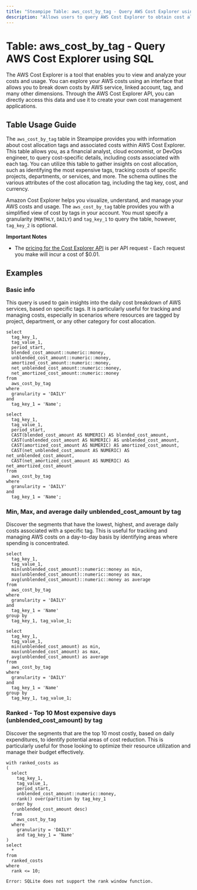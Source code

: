 ```yaml
---
title: "Steampipe Table: aws_cost_by_tag - Query AWS Cost Explorer using SQL"
description: "Allows users to query AWS Cost Explorer to obtain cost allocation tags and associated costs."
---
```


# Table: aws_cost_by_tag - Query AWS Cost Explorer using SQL

The AWS Cost Explorer is a tool that enables you to view and analyze your costs and usage. You can explore your AWS costs using an interface that allows you to break down costs by AWS service, linked account, tag, and many other dimensions. Through the AWS Cost Explorer API, you can directly access this data and use it to create your own cost management applications.

## Table Usage Guide

The `aws_cost_by_tag` table in Steampipe provides you with information about cost allocation tags and associated costs within AWS Cost Explorer. This table allows you, as a financial analyst, cloud economist, or DevOps engineer, to query cost-specific details, including costs associated with each tag. You can utilize this table to gather insights on cost allocation, such as identifying the most expensive tags, tracking costs of specific projects, departments, or services, and more. The schema outlines the various attributes of the cost allocation tag, including the tag key, cost, and currency.

Amazon Cost Explorer helps you visualize, understand, and manage your AWS costs and usage. The `aws_cost_by_tag` table provides you with a simplified view of cost by tags in your account. You must specify a granularity (`MONTHLY`, `DAILY`) and `tag_key_1` to query the table, however, `tag_key_2` is optional.

**Important Notes**

- The [pricing for the Cost Explorer API](https://aws.amazon.com/aws-cost-management/pricing/) is per API request - Each request you make will incur a cost of $0.01.

## Examples

### Basic info
This query is used to gain insights into the daily cost breakdown of AWS services, based on specific tags. It is particularly useful for tracking and managing costs, especially in scenarios where resources are tagged by project, department, or any other category for cost allocation.

```sql+postgres
select
  tag_key_1,
  tag_value_1,
  period_start,
  blended_cost_amount::numeric::money,
  unblended_cost_amount::numeric::money,
  amortized_cost_amount::numeric::money,
  net_unblended_cost_amount::numeric::money,
  net_amortized_cost_amount::numeric::money
from
  aws_cost_by_tag
where
  granularity = 'DAILY'
and
  tag_key_1 = 'Name';
```

```sql+sqlite
select
  tag_key_1,
  tag_value_1,
  period_start,
  CAST(blended_cost_amount AS NUMERIC) AS blended_cost_amount,
  CAST(unblended_cost_amount AS NUMERIC) AS unblended_cost_amount,
  CAST(amortized_cost_amount AS NUMERIC) AS amortized_cost_amount,
  CAST(net_unblended_cost_amount AS NUMERIC) AS net_unblended_cost_amount,
  CAST(net_amortized_cost_amount AS NUMERIC) AS net_amortized_cost_amount
from
  aws_cost_by_tag
where
  granularity = 'DAILY'
and
  tag_key_1 = 'Name';
```

### Min, Max, and average daily unblended_cost_amount by tag
Discover the segments that have the lowest, highest, and average daily costs associated with a specific tag. This is useful for tracking and managing AWS costs on a day-to-day basis by identifying areas where spending is concentrated.

```sql+postgres
select
  tag_key_1,
  tag_value_1,
  min(unblended_cost_amount)::numeric::money as min,
  max(unblended_cost_amount)::numeric::money as max,
  avg(unblended_cost_amount)::numeric::money as average
from
  aws_cost_by_tag
where
  granularity = 'DAILY'
and
  tag_key_1 = 'Name'
group by
  tag_key_1, tag_value_1;
```

```sql+sqlite
select
  tag_key_1,
  tag_value_1,
  min(unblended_cost_amount) as min,
  max(unblended_cost_amount) as max,
  avg(unblended_cost_amount) as average
from
  aws_cost_by_tag
where
  granularity = 'DAILY'
and
  tag_key_1 = 'Name'
group by
  tag_key_1, tag_value_1;
```

### Ranked - Top 10 Most expensive days (unblended_cost_amount) by tag
Discover the segments that are the top 10 most costly, based on daily expenditures, to identify potential areas of cost reduction. This is particularly useful for those looking to optimize their resource utilization and manage their budget effectively.

```sql+postgres
with ranked_costs as
(
  select
    tag_key_1,
    tag_value_1,
    period_start,
    unblended_cost_amount::numeric::money,
    rank() over(partition by tag_key_1
  order by
    unblended_cost_amount desc)
  from
    aws_cost_by_tag
  where
    granularity = 'DAILY'
    and tag_key_1 = 'Name'
)
select
  *
from
  ranked_costs
where
  rank <= 10;
```

```sql+sqlite
Error: SQLite does not support the rank window function.
```